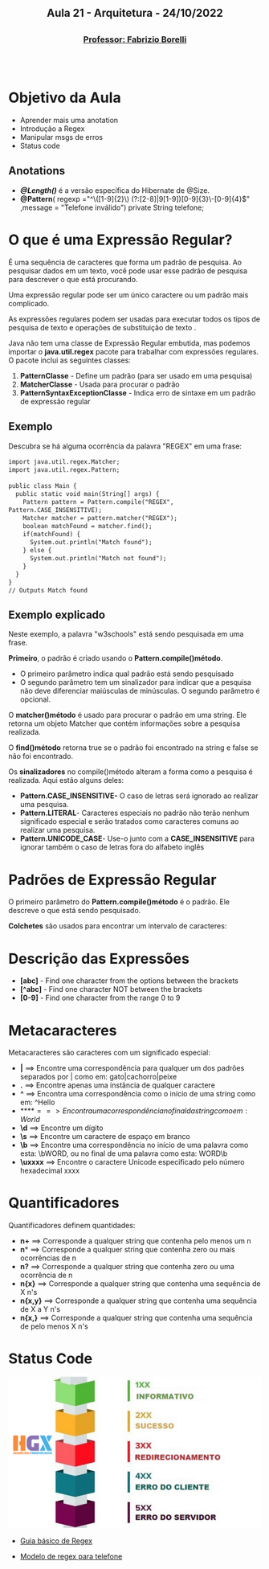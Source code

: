 <h2 align = "center" >Aula 21  - Arquitetura - 24/10/2022<h2>

<h3 align = "center" ><a href="https://github.com/ffborelli/curso-brq-java-2022-09-05/">Professor: Fabrizio Borelli</a></h3>
</br></br>

# Objetivo da Aula
- Aprender mais uma anotation
- Introdução a Regex
- Manipular msgs de erros
- Status code
    

## Anotations
- ***@Length()*** é a versão específica do Hibernate de @Size.
- **@Pattern**( regexp ="^\\([1-9]{2}\\) (?:[2-8]|9[1-9])[0-9]{3}\\-[0-9]{4}$" ,message = "Telefone inválido")
private String telefone;

# O que é uma Expressão Regular?
É uma sequência de caracteres que forma um padrão de pesquisa. Ao pesquisar dados em um texto, você pode usar esse padrão de pesquisa para descrever o que está procurando.

Uma expressão regular pode ser um único caractere ou um padrão mais complicado.

As expressões regulares podem ser usadas para executar todos os tipos de pesquisa de texto e operações de substituição de texto .

Java não tem uma classe de Expressão Regular embutida, mas podemos importar o **java.util.regex** pacote para trabalhar com expressões regulares. O pacote inclui as seguintes classes:

1. **PatternClasse** - Define um padrão (para ser usado em uma pesquisa)
2. **MatcherClasse** - Usada para procurar o padrão
3. **PatternSyntaxExceptionClasse** - Indica erro de sintaxe em um padrão de expressão regular

## Exemplo
Descubra se há alguma ocorrência da palavra "REGEX" em uma frase:

```
import java.util.regex.Matcher;
import java.util.regex.Pattern;

public class Main {
  public static void main(String[] args) {
    Pattern pattern = Pattern.compile("REGEX", Pattern.CASE_INSENSITIVE);
    Matcher matcher = pattern.matcher("REGEX");
    boolean matchFound = matcher.find();
    if(matchFound) {
      System.out.println("Match found");
    } else {
      System.out.println("Match not found");
    }
  }
}
// Outputs Match found
```

## Exemplo explicado
Neste exemplo, a palavra "w3schools" está sendo pesquisada em uma frase.

**Primeiro**, o padrão é criado usando o __Pattern.compile()método__. 
- O primeiro parâmetro indica qual padrão está sendo pesquisado 
- O segundo parâmetro tem um sinalizador para indicar que a pesquisa não deve diferenciar maiúsculas de minúsculas. O segundo parâmetro é opcional.

O **matcher()método** é usado para procurar o padrão em uma string. Ele retorna um objeto Matcher que contém informações sobre a pesquisa realizada.

O **find()método** retorna true se o padrão foi encontrado na string e false se não foi encontrado.

Os **sinalizadores** no compile()método alteram a forma como a pesquisa é realizada. Aqui estão alguns deles:

- **Pattern.CASE_INSENSITIVE-** O caso de letras será ignorado ao realizar uma pesquisa.
- **Pattern.LITERAL**- Caracteres especiais no padrão não terão nenhum significado especial e serão tratados como caracteres comuns ao realizar uma pesquisa.
- **Pattern.UNICODE_CASE**- Use-o junto com a **CASE_INSENSITIVE**  para ignorar também o caso de letras fora do alfabeto inglês

# Padrões de Expressão Regular
O primeiro parâmetro do **Pattern.compile()método** é o padrão. Ele descreve o que está sendo pesquisado.

**Colchetes** são usados ​​para encontrar um intervalo de caracteres:

# Descrição das Expressões
- **[abc]**	 - Find one character from the options between the brackets
- **[^abc]** - Find one character NOT between the brackets
- **[0-9]**	- Find one character from the range 0 to 9

# Metacaracteres
Metacaracteres são caracteres com um significado especial:

- **|** ==> Encontre uma correspondência para qualquer um dos padrões separados por | como em: gato|cachorro|peixe
- **.** ==> Encontre apenas uma instância de qualquer caractere
- **^** ==> Encontra uma correspondência como o início de uma string como em: ^Hello
- **$** ==> Encontra uma correspondência no final da string como em: World$
- **\d** ==> Encontre um dígito
- **\s** ==> Encontre um caractere de espaço em branco
- **\b** ==> Encontre uma correspondência no início de uma palavra como esta: \bWORD, ou no final de uma palavra como esta: WORD\b
- **\uxxxx** ==> Encontre o caractere Unicode especificado pelo número hexadecimal xxxx

# Quantificadores
Quantificadores definem quantidades:

- **n+** ==> Corresponde a qualquer string que contenha pelo menos um n
- **n*** ==> Corresponde a qualquer string que contenha zero ou mais ocorrências de n
- **n?** ==> Corresponde a qualquer string que contenha zero ou uma ocorrência de n
- **n{x}** ==> Corresponde a qualquer string que contenha uma sequência de X n's
- **n{x,y}** ==> Corresponde a qualquer string que contenha uma sequência de X a Y n's
- **n{x,}** ==> Corresponde a qualquer string que contenha uma sequência de pelo menos X n's

# Status Code

![](img/statuscode.jpg)

 - [Guia básico de Regex](http://turing.com.br/material/regex/introducao.html)

 - [Modelo de regex para telefone](https://pt.stackoverflow.com/questions/46672/como-fazer-uma-express%C3%A3o-regular-para-telefone-celular)
